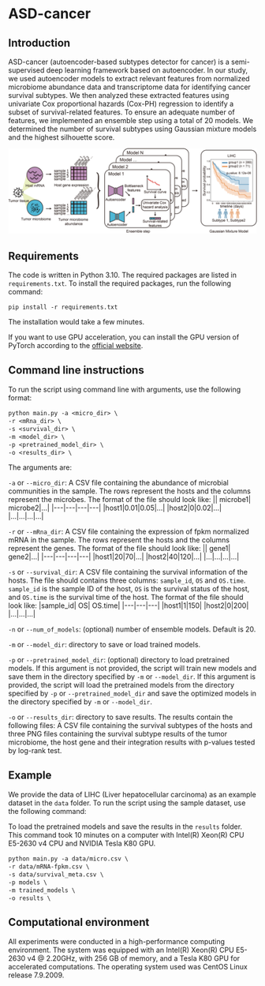 # ASD-cancer
## Introduction
ASD-cancer (autoencoder-based subtypes detector for cancer) is a semi-supervised deep learning framework based on autoencoder. In our study, we used autoencoder models to extract relevant features from normalized microbiome abundance data and transcriptome data for identifying cancer survival subtypes. We then analyzed these extracted features using univariate Cox proportional hazards (Cox-PH) regression to identify a subset of survival-related features. To ensure an adequate number of features, we implemented an ensemble step using a total of 20 models. We determined the number of survival subtypes using Gaussian mixture models and the highest silhouette score.

![](ASD-cancer.png)

## Requirements
The code is written in Python 3.10. The required packages are listed in `requirements.txt`. To install the required packages, run the following command:
```
pip install -r requirements.txt
```
The installation would take a few minutes.

If you want to use GPU acceleration, you can install the GPU version of PyTorch according to the [official website](https://pytorch.org/get-started/locally/).

## Command line instructions
To run the script using command line with arguments, use the following format:

```
python main.py -a <micro_dir> \
-r <mRna_dir> \
-s <survival_dir> \
-m <model_dir> \
-p <pretrained_model_dir> \
-o <results_dir> \
```

The arguments are:

`-a` or `--micro_dir`: A CSV file containing the abundance of microbial communities in the sample. The rows represent the hosts and the columns represent the microbes. The format of the file should look like:
|| microbe1| microbe2|...|
|---|---|---|---|
|host1|0.01|0.05|...|
|host2|0|0.02|...|
|...|...|...|...|

`-r` or `--mRna_dir`: A CSV file containing the expression of fpkm normalized mRNA in the sample. The rows represent the hosts and the columns represent the genes. The format of the file should look like:
|| gene1| gene2|...|
|---|---|---|---|
|host1|20|70|...|
|host2|40|120|...|
|...|...|...|...|

`-s` or `--survival_dir`: A CSV file containing the survival information of the hosts. The file should contains three columns: `sample_id`, `OS` and `OS.time`. `sample_id` is the sample ID of the host, `OS` is the survival status of the host, and `OS.time` is the survival time of the host. The format of the file should look like:
|sample_id| OS| OS.time|
|---|---|---|
|host1|1|150|
|host2|0|200|
|...|...|...|

`-n` or `--num_of_models`: (optional) number of ensemble models. Default is 20.

`-m` or `--model_dir`: directory to save or load trained models.

`-p` or `--pretrained_model_dir`: (optional) directory to load pretrained models. If this argument is not provided, the script will train new models and save them in the directory specified by `-m` or `--model_dir`. If this argument is provided, the script will load the pretrained models from the directory specified by `-p` or `--pretrained_model_dir` and save the optimized models in the directory specified by `-m` or `--model_dir`.

`-o` or `--results_dir`: directory to save results. The results contain the following files: A CSV file containing the survival subtypes of the hosts and three PNG files containing the survival subtype results of the tumor microbiome, the host gene and their integration results with p-values tested by log-rank test.

## Example
We provide the data of LIHC (Liver hepatocellular carcinoma) as an example dataset in the `data` folder. To run the script using the sample dataset, use the following command:

To load the pretrained models and save the results in the `results` folder. This command took 10 minutes on a computer with Intel(R) Xeon(R) CPU E5-2630 v4 CPU and NVIDIA Tesla K80 GPU.

```
python main.py -a data/micro.csv \
-r data/mRNA-fpkm.csv \
-s data/survival_meta.csv \
-p models \
-m trained_models \
-o results \
```
## Computational environment
All experiments were conducted in a high-performance computing environment. The system was equipped with an Intel(R) Xeon(R) CPU E5-2630 v4 @ 2.20GHz, with 256 GB of memory, and a Tesla K80 GPU for accelerated computations. The operating system used was CentOS Linux release 7.9.2009. 